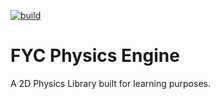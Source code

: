 [![build](https://github.com/Sayama3/FYCPhysicsEngine/actions/workflows/cmake.yml/badge.svg)](https://github.com/Sayama3/FYCPhysicsEngine/actions/workflows/cmake.yml)

# FYC Physics Engine

A 2D Physics Library built for learning purposes.
